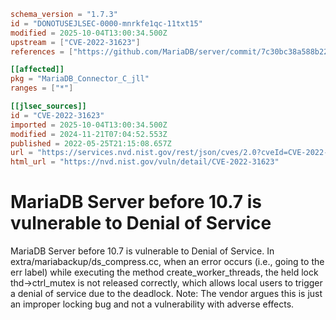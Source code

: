 ```toml
schema_version = "1.7.3"
id = "DONOTUSEJLSEC-0000-mnrkfe1qc-11txt15"
modified = 2025-10-04T13:00:34.500Z
upstream = ["CVE-2022-31623"]
references = ["https://github.com/MariaDB/server/commit/7c30bc38a588b22b01f11130cfe99e7f36accf94", "https://github.com/MariaDB/server/pull/1938", "https://jira.mariadb.org/browse/MDEV-26561", "https://jira.mariadb.org/browse/MDEV-26574", "https://security.netapp.com/advisory/ntap-20220707-0006/", "https://github.com/MariaDB/server/commit/7c30bc38a588b22b01f11130cfe99e7f36accf94", "https://github.com/MariaDB/server/pull/1938", "https://jira.mariadb.org/browse/MDEV-26561", "https://jira.mariadb.org/browse/MDEV-26574", "https://security.netapp.com/advisory/ntap-20220707-0006/"]

[[affected]]
pkg = "MariaDB_Connector_C_jll"
ranges = ["*"]

[[jlsec_sources]]
id = "CVE-2022-31623"
imported = 2025-10-04T13:00:34.500Z
modified = 2024-11-21T07:04:52.553Z
published = 2022-05-25T21:15:08.657Z
url = "https://services.nvd.nist.gov/rest/json/cves/2.0?cveId=CVE-2022-31623"
html_url = "https://nvd.nist.gov/vuln/detail/CVE-2022-31623"
```

# MariaDB Server before 10.7 is vulnerable to Denial of Service

MariaDB Server before 10.7 is vulnerable to Denial of Service. In extra/mariabackup/ds_compress.cc, when an error occurs (i.e., going to the err label) while executing the method create_worker_threads, the held lock thd->ctrl_mutex is not released correctly, which allows local users to trigger a denial of service due to the deadlock. Note: The vendor argues this is just an improper locking bug and not a vulnerability with adverse effects.

